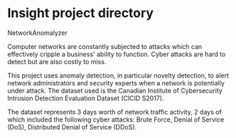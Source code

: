 # Insight project directory

NetworkAnomalyzer

Computer networks are constantly subjected to attacks which can effectively cripple a business' ability to function. Cyber attacks are hard to detect but are also costly to miss.

This project uses anomaly detection, in particular novelty detection, to alert network administrators and security experts when a network is potentially under attack. The dataset used is the Canadian Institute of Cybersecurity Intrusion Detection Evaluation Dataset (CICID S2017).

The dataset represents 3 days worth of network traffic activity, 2 days of which included the following cyber attacks: Brute Force, Denial of Service (DoS), Distributed Denial of Service (DDoS).